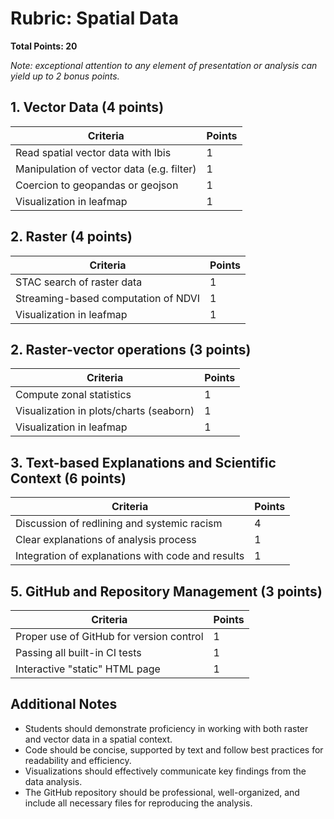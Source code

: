 # Rubric: Spatial Data

**Total Points: 20**

*Note: exceptional attention to any element of presentation or analysis can yield up to 2 bonus points.*

## 1. Vector Data  (4 points)

| Criteria | Points |
|----------|--------|
| Read spatial vector data with Ibis | 1 |
| Manipulation of vector data (e.g. filter) | 1 |
| Coercion to geopandas or geojson | 1 |
| Visualization in leafmap | 1 |

## 2. Raster (4 points)

| Criteria | Points |
|----------|--------|
| STAC search of raster data | 1 |
| Streaming-based computation of NDVI | 1 |
| Visualization in leafmap | 1 |


## 2. Raster-vector operations (3 points)

| Criteria | Points |
|----------|--------|
| Compute zonal statistics | 1 |
| Visualization in plots/charts (seaborn) | 1 |
| Visualization in leafmap | 1 |

## 3. Text-based Explanations and Scientific Context (6 points)

| Criteria | Points |
|----------|--------|
| Discussion of redlining and systemic racism  | 4 |
| Clear explanations of analysis process | 1 |
| Integration of explanations with code and results | 1 |


## 5. GitHub and Repository Management (3 points)

| Criteria | Points |
|----------|--------|
| Proper use of GitHub for version control | 1 |
| Passing all built-in CI tests | 1 |
| Interactive "static" HTML page | 1 |



## Additional Notes

- Students should demonstrate proficiency in working with both raster and vector data in a spatial context.
- Code should be concise, supported by text and follow best practices for readability and efficiency.
- Visualizations should effectively communicate key findings from the data analysis.
- The GitHub repository should be professional, well-organized, and include all necessary files for reproducing the analysis.
